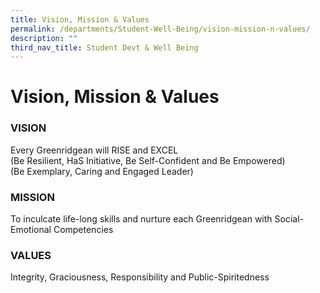 ```yaml
---
title: Vision, Mission & Values
permalink: /departments/Student-Well-Being/vision-mission-n-values/
description: ""
third_nav_title: Student Devt & Well Being
---
```

# Vision, Mission & Values

### VISION

Every Greenridgean will RISE and EXCEL   
(Be Resilient, HaS Initiative, Be Self-Confident and Be Empowered)  
(Be Exemplary, Caring and Engaged Leader)  

### MISSION

To inculcate life-long skills and nurture each Greenridgean with Social-Emotional Competencies  

### VALUES

Integrity, Graciousness, Responsibility and Public-Spiritedness